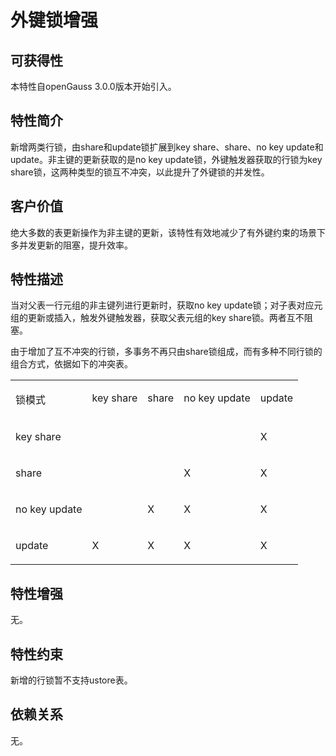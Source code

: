 # 外键锁增强<a name="ZH-CN_TOPIC_0000001220343488"></a>

## 可获得性<a name="section1076382216287"></a>

本特性自openGauss 3.0.0版本开始引入。

## 特性简介<a name="section732915401281"></a>

新增两类行锁，由share和update锁扩展到key share、share、no key update和update。非主键的更新获取的是no key update锁，外键触发器获取的行锁为key share锁，这两种类型的锁互不冲突，以此提升了外键锁的并发性。

## 客户价值<a name="section103921852122817"></a>

绝大多数的表更新操作为非主键的更新，该特性有效地减少了有外键约束的场景下多并发更新的阻塞，提升效率。

## 特性描述<a name="section811017719290"></a>

当对父表一行元组的非主键列进行更新时，获取no key update锁；对子表对应元组的更新或插入，触发外键触发器，获取父表元组的key share锁。两者互不阻塞。

由于增加了互不冲突的行锁，多事务不再只由share锁组成，而有多种不同行锁的组合方式，依据如下的冲突表。

<a name="simpletable14592221592"></a>
<table id="simpletable14592221592"><tr id="strow114590221295"><td valign="top" id="stentry2459172215912"><p id="p84601122999"><a name="p84601122999"></a><a name="p84601122999"></a>锁模式</p>
</td>
<td valign="top" id="stentry174608221495"><p id="p94606227911"><a name="p94606227911"></a><a name="p94606227911"></a>key share</p>
</td>
<td valign="top" id="stentry1460122198"><p id="p144604226920"><a name="p144604226920"></a><a name="p144604226920"></a>share</p>
</td>
<td valign="top" id="stentry134602221916"><p id="p7460522593"><a name="p7460522593"></a><a name="p7460522593"></a>no key update</p>
</td>
<td valign="top" id="stentry846092219913"><p id="p12460142219918"><a name="p12460142219918"></a><a name="p12460142219918"></a>update</p>
</td>
</tr>
<tr id="strow94603222912"><td valign="top" id="stentry154601221098"><p id="p1046015221095"><a name="p1046015221095"></a><a name="p1046015221095"></a>key share</p>
</td>
<td valign="top" id="stentry114606221295">&nbsp;&nbsp;</td>
<td valign="top" id="stentry1246011227917">&nbsp;&nbsp;</td>
<td valign="top" id="stentry94601122890">&nbsp;&nbsp;</td>
<td valign="top" id="stentry146010221892"><p id="p114601229912"><a name="p114601229912"></a><a name="p114601229912"></a>X</p>
</td>
</tr>
<tr id="strow14608223913"><td valign="top" id="stentry1446016227910"><p id="p164608229914"><a name="p164608229914"></a><a name="p164608229914"></a>share</p>
</td>
<td valign="top" id="stentry74609228915">&nbsp;&nbsp;</td>
<td valign="top" id="stentry94601522491">&nbsp;&nbsp;</td>
<td valign="top" id="stentry146042215913"><p id="p104602221915"><a name="p104602221915"></a><a name="p104602221915"></a>X</p>
</td>
<td valign="top" id="stentry1946013221194"><p id="p34600222093"><a name="p34600222093"></a><a name="p34600222093"></a>X</p>
</td>
</tr>
<tr id="strow64604224917"><td valign="top" id="stentry144602228914"><p id="p1746002215915"><a name="p1746002215915"></a><a name="p1746002215915"></a>no key update</p>
</td>
<td valign="top" id="stentry44609227917">&nbsp;&nbsp;</td>
<td valign="top" id="stentry16460822397"><p id="p144601022391"><a name="p144601022391"></a><a name="p144601022391"></a>X</p>
</td>
<td valign="top" id="stentry13460822499"><p id="p144604221493"><a name="p144604221493"></a><a name="p144604221493"></a>X</p>
</td>
<td valign="top" id="stentry1546002213914"><p id="p4460132212916"><a name="p4460132212916"></a><a name="p4460132212916"></a>X</p>
</td>
</tr>
<tr id="strow746082212913"><td valign="top" id="stentry246014221915"><p id="p04600224917"><a name="p04600224917"></a><a name="p04600224917"></a>update</p>
</td>
<td valign="top" id="stentry184601722092"><p id="p16460222493"><a name="p16460222493"></a><a name="p16460222493"></a>X</p>
</td>
<td valign="top" id="stentry17460182213914"><p id="p3460182217915"><a name="p3460182217915"></a><a name="p3460182217915"></a>X</p>
</td>
<td valign="top" id="stentry246019228911"><p id="p846019224916"><a name="p846019224916"></a><a name="p846019224916"></a>X</p>
</td>
<td valign="top" id="stentry194606221592"><p id="p144607221093"><a name="p144607221093"></a><a name="p144607221093"></a>X</p>
</td>
</tr>
</table>

## 特性增强<a name="section1359382119297"></a>

无。

## 特性约束<a name="section13355203802911"></a>

新增的行锁暂不支持ustore表。

## 依赖关系<a name="section101449415302"></a>

无。

